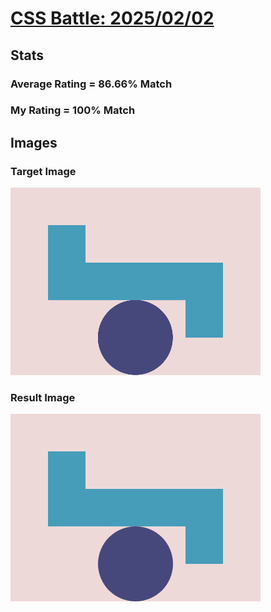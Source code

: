 # [CSS Battle: 2025/02/02](https://cssbattle.dev/play/LTYpGIPGySVG1ZgvBB25)

## Stats

### Average Rating = 86.66% Match

### My Rating = 100% Match

## Images

### Target Image

![](./images/target.png)

### Result Image

![](./images/result.png)
